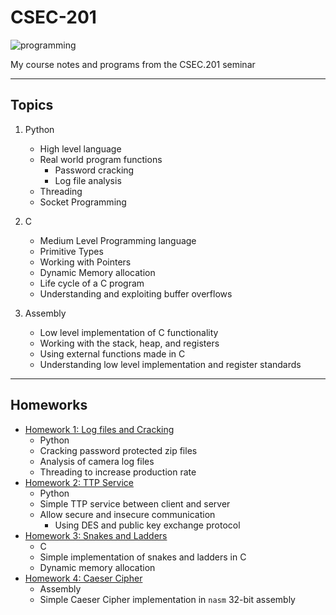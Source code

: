 # CSEC-201

![programming](https://user-images.githubusercontent.com/20164942/146232742-73bac5c8-cf46-4e11-8ae8-ab6e1d272338.gif)

My course notes and programs from the CSEC.201 seminar

---

## Topics

1. Python
	- High level language
	- Real world program functions
		- Password cracking
		- Log file analysis
	- Threading
	- Socket Programming
2. C
	- Medium Level Programming language
	- Primitive Types
	- Working with Pointers
	- Dynamic Memory allocation
	- Life cycle of a C program
	- Understanding and exploiting buffer overflows

3. Assembly
	- Low level implementation of C functionality
	- Working with the stack, heap, and registers
	- Using external functions made in C
	- Understanding low level implementation and register standards

---

## Homeworks

- [Homework 1: Log files and Cracking](https://github.com/Sma-Das/CSEC-201/tree/main/Homework%201)
	- Python
	- Cracking password protected zip files
	- Analysis of camera log files
	- Threading to increase production rate
- [Homework 2: TTP Service](https://github.com/Sma-Das/CSEC-201/tree/main/Homework%202)
	- Python
	- Simple TTP service between client and server
	- Allow secure and insecure communication
		- Using DES and public key exchange protocol
- [Homework 3: Snakes and Ladders](https://github.com/Sma-Das/CSEC-201/tree/main/Homework%203)
	- C
	- Simple implementation of snakes and ladders in C
	- Dynamic memory allocation
- [Homework 4: Caeser Cipher](https://github.com/Sma-Das/CSEC-201/tree/main/Homework%204)
	- Assembly 
	- Simple Caeser Cipher implementation in `nasm` 32-bit assembly


